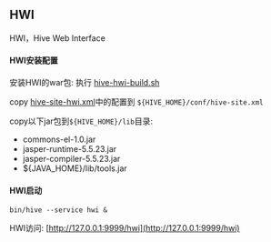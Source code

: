 ## HWI

HWI，Hive Web Interface

#### HWI安装配置

安装HWI的war包: 执行 [hive-hwi-build.sh](hive-hwi-build.sh)

copy [hive-site-hwi.xml](hive-site-hwi.xml)中的配置到 `${HIVE_HOME}/conf/hive-site.xml`

copy以下jar包到`${HIVE_HOME}/lib`目录:

* commons-el-1.0.jar
* jasper-runtime-5.5.23.jar
* jasper-compiler-5.5.23.jar
* ${JAVA_HOME}/lib/tools.jar

#### HWI启动

```
bin/hive --service hwi &
```

HWI访问: [http://127.0.0.1:9999/hwi](http://127.0.0.1:9999/hwi)
